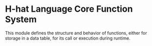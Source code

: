 
# H-hat Language Core Function System

This module defines the structure and behavior of functions, either for storage in a data table, for its call or execution during runtime.
